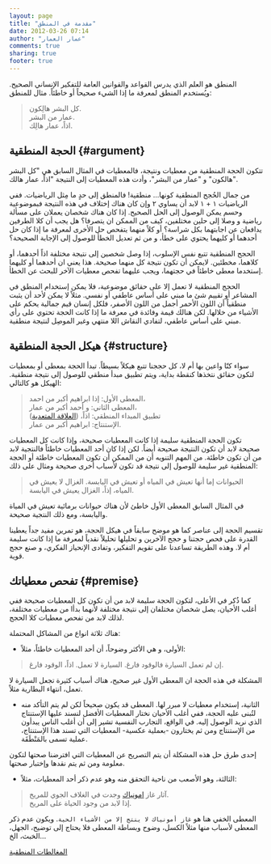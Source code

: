 ```yaml
---
layout: page
title: "مقدمة في المنطق"
date: 2012-03-26 07:14
author: "عمار العمار"
comments: true
sharing: true
footer: true
---
```


المنطق هو العلم الذي يدرس القواعد والقوانين العامة للتفكير الإنساني الصحيح. ويُستخدم المنطق لمعرفة ما إذا الشيء صحيحاً أو خاطئاً. مثال للمنطق:

> كل البشر هالِكون.  
> عمار من البشر.  
> اذاً، عمار هالِك.

## الحجة المنطقية				 {#argument}


تتكون الحجة المنطقية من معطيات ونتيجة، فالمعطيات في المثال السابق هي "كل البشر هالكون" و "عمار من البشر"، وأدت هذه المعطيات إلى النتيجة "اذاً، عمار هالك".

من جمال الحُجج المنطقية كونها… منطقية! فالمنطق إلى حدٍ ما مِثل الرياضيات. ففي الرياضيات ١ + ١ لابد أن يساوي ٢ وإن كان هناك إختلاف في هذه النتيجة فبموضوعية وحسم يمكن الوصول إلى الحل الصحيح. إذا كان هناك شخصان يعملان على مسألة رياضية و وصلا إلى حلين مختلفين، كيف من الممكن ان يتصرفا؟ هل يجب أن كلا الطرفين يدافعان عن اجابتهما بكل شراسة؟ أو كلاً منهما يتفحص حل الأخرى لمعرفة ما إذا كان حل أحدهما أو كليهما يحتوي على خطأ، و من ثم تعديل الخطأ للوصول إلى الإجابة الصحيحة؟
 
الحجج المنطقية تتبع نفس الإسلوب، إذا وصل شخصين إلى نتيجة مختلفة اذاً أحدهما، أو كلاهما، مخطئين. لايمكن أن تكون نتيجة كل منهما صحيحة. هذا يعني ان أحدهما أو كليهما إستخدما معطى خاطئاً في حجتهما، ويجب عليهما تفحص معطيات الآخر للبحث عن الخطأ.

الحجج المنطقية لا تعمل إلا على حقائق موضوعية، فلا يمكن إستخدام المنطق في المشاعر أو تقييم شئ ما مبني على أساس عاطفي أو نفسي. مثلاً لا يمكن لأحد أن يثبت منطقياً أن اللون الأحمر أجمل من اللون الأصفر، فلكل إنسان قيم جمالية يحكم على الأشياء من خلالها. لكن هنالك قيمة وفائدة في معرفة ما إذا كانت الحجة تحتوي على رأي مبني على أساس عاطفي، لتفادي النقاش اللا منتهي وغير الموصِل لنتيجة منطقية.

## هيكل الحجة المنطقية			 {#structure}


سواء كنّا واعين بها أم لا، كل حججنا تتبع هيكلاً بسيطاً. تبدأ الحجة بمعطى أو بمعطيات لتكون حقائق نتخذها كنقطة بداية، ويتم تطبيق مبدأ منطقي للوصول إلى نتيجة منطقية. الهيكل هو كالتالي:

> المعطى الأول: إذا ابراهيم أكبر من احمد،  
> المعطى الثاني: و أحمد أكبر من عمار،  
> تطبيق المبداء المنطقي: اذاً، ([العلاقة المتعدية][1])  
> الإستنتاج: ابراهيم أكبر من عمار.  

تكون الحجة المنطقية سليمة إذا كانت المعطيات صحيحة، وإذا كانت كل المعطيات صحيحة لابد أن تكون النتيجة صحيحة أيضاً. لكن إذا كان أحد المعطيات خاطئاً فالنتجية لابد من أن تكون خاطئة. من المهم التنويه أن من الممكن أن تكون المعطيات خاطئة أو الحجة المنطقية غير سليمة للوصول إلى نتيجة قد تكون لأسباب أخرى صحيحة ومثال على ذلك:

> الحيوانات إما أنها تعيش في المياه أو تعيش في اليابسة.
> الغزال لا يعيش في المياه،
> إذاً، الغزال يعيش في اليابسة.

في المثال السابق المعطى الأول خاطئ لأن هناك حيوانات برمائية تعيش في المياة واليابسة، ومع ذلك النتجية صحيحة.

تقسيم الحجة إلى عناصر كما هو موضح سابقاً في هيكل الحجة،  هو تمرين مفيد جداً يعطينا القدرة على فحص حجتنا و حجج الآخرين و تحليلها تحليلاً نقدياً لمعرفة ما إذا كانت سليمة أم لا. وهذه الطريقة تساعدنا على تقويم التفكير، وتفادى الإنحياز الفكري، و صنع حجج قوية.


## تفحص معطياتك				 {#premise}

كما ذُكر في الأعلى، لتكون الحجة سليمة لابد من أن تكون كل المعطيات صحيحة ففي أغلب الأحيان، يصل شخصان مختلفان إلى نتيجة مختلفة لأنهما بدأا من معطيات مختلفة، لذلك لابد من تفحص معطيات كلا الحجج.

هناك ثلاثة انواع من المشاكل المحتملة:

* الأولى، و هي الأكثر وضوحاً، أن أحد المعطيات خاطئاً، مثلاً:

> إن لم تعمل السيارة فالوقود فارغ.
> السيارة لا تعمل.
> اذاً، الوقود فارغ.

المشكلة في هذه الحجة ان المعطى الأول غير صحيح، هناك أسباب كثيرة تجعل السيارة لا تعمل، انتهاء البطارية مثلاً.

* الثانية، إستخدام معطيات لا مبرر لها. المعطى قد يكون صحيحاً لكن لم يتم التأكد منه لتُبنى عليه الحجة، ففي أغلب الأحيان نختار المعطيات الأفضل لنسند عليها الإستنتاج الذي نريد الوصول إليه. في الواقع، التجارب النفسية تشير إلى أن أغلب الناس يبدأون من الإستنتاج ومن ثم يختارون -بعملية عكسية- المعطيات التي تسند هذا الإستنتاج، عملية تسمى بالمَنْطَقَة.

إحدى طرق حل هذه المشكلة أن يتم التصريح عن المعطيات التي افترضنا صحتها لتكون معلومة ومن ثم يتم نقدها وإختبار صحتها.

* الثالثة، وهو الأصعب من ناحية التحقق منه وهو عدم ذكر أحد المعطيات، مثلاً:

> آثار غاز [امونياك][2] وجدت في الغلاف الجوي للمريخ.  
> إذا لابد من وجود الحياة على المريخ.

المعطى الخفي هنا هو `غاز أمونياك لا ينتج إلا من الأشياء الحية`.  ويكون عدم ذكر المعطى لأسباب منها مثلاً الكسل، وضوح وبساطة المعطى فلا يحتاج إلى توضيح، الجهل، الخبث، الخ...

[المغالطات المنطقية][3]


[1]: http://ar.wikipedia.org/wiki/%D8%B9%D9%84%D8%A7%D9%82%D8%A9_%D9%85%D8%AA%D8%B9%D8%AF%D9%8A%D8%A9
[2]: http://ar.wikipedia.org/wiki/%D8%A3%D9%85%D9%88%D9%86%D9%8A%D8%A7%D9%83
[3]: /logical-fallacies/